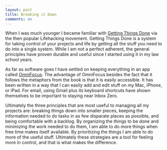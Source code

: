 ```yaml
---
layout: post
title: Breaking it Down
comments: on
---
```

When I was much younger I became familiar with [Getting Things Done](https://amzn.to/2woiXDt) via the then popular Lifehacking movement. Getting Things Done is a system for taking control of your projects and life by getting all the stuff you need to do into a single system. While I am not a perfect adherent, the general principles have proven durable and useful since I started using it in my law school years.

As far as software goes I have settled on keeping everything in an app called [OmniFocus](https://www.omnigroup.com). The advantage of OmniFocus besides the fact that it follows the metaphors from the book is that it is easily accessible. It has been written in a way that I can easily add and edit stuff on my Mac, iPhone, or iPad. For email, using Gmail plus its keyboard shortcuts have shown themselves to be important to staying near Inbox Zero. 

Ultimately the three principles that are most useful to managing all my projects are: breaking things down into smaller pieces, keeping the information needed to do tasks in as few disparate places as possible, and being comfortable with a backlog. By organizing the things to be done and minimizing the work needed to do them, I am able to do more things when free time makes itself available. By prioritizing the things I am able to do more of the useful stuff. Ultimately these strategies are a tool for feeling more in control, and that is what makes the difference.